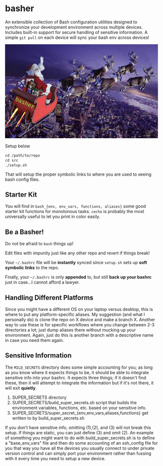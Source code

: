 # basher
An extensible collection of Bash configuration utilities designed to synchronize your development environment across multiple devices.
Includes built-in support for secure handling of sensitive information.
A simple `git pull` on each device will sync your bash env across devices!

![Basher Logo](basher_logo.png)

Setup below
```
cd /path/to/repo
cd src
./setup.sh
```

That will setup the proper symbolic links to where you are used to seeing bash config files. 

## Starter Kit
You will find in `bash_{env, env_vars, functions, aliases}` some good starter kit functions for monotonous tasks. 
`cecho` is probably the most universally useful to let you print in color easily.

## Be a Basher!
Do not be afraid to `bash` things up! 

Edit files with impunity just like any other repo and revert if things break!

Your `~/.bashrc` file will be **instantly** synced since `setup.sh` sets up **soft symbolic links** to the repo.

Finally, your `~/.bashrc` is only **appended** to, but still **back up your bashrc** just in case...I cannot afford a lawyer.

## Handling Different Platforms
Since you might have a different OS on your laptop versus desktop, this is where to put any platform-specific aliases.
My suggestion (and what I personally do) is clone the repo on X device and make a branch X. 
Another way to use these is for specific workflows where you change between 2-3 directories a lot; just dump aliases there without
    mucking up your environment. Again, just do this is another branch with a descriptive name in case you need them again.

## Sensitive Information
The `MILD_SECRETS` directory does some simple accounting for you; as long as you know where it expects things to be, it should be able
to integrate sensitive info into your bashrc. It expects three things; if it doesn't find these, then it will attempt to integrate the
information but if it's not there, it will exit **quietly**.

1. SUPER_SECRETS directory
2. SUPER_SECRETS/build_super_secrets.sh script that builds the environment variables, functions, etc. based on your sensitive info.
3. SUPER_SECRETS/super_secret_{env,env_vars,aliases,functions} get written to by build_super_secrets.sh

If you don't have sensitive info, omitting (1),(2), and (3) will not break this setup.
If things are static, you can just define (3) and omit (2).
An example of something you might want to do with build_super_secrets.sh is to define a "base_env_vars" file and then do some accounting
  of an ssh_config file for you that way you have all the devices you usually connect to under private version control and can simply
  port your environment rather than fussing with it every time you need to setup a new device.
